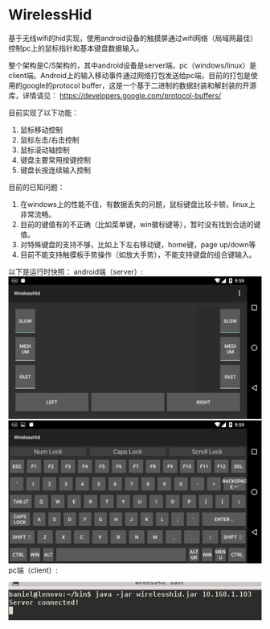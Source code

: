 # WirelessHid
基于无线wifi的hid实现，使用android设备的触摸屏通过wifi网络（局域网最佳）控制pc上的鼠标指针和基本键盘数据输入。

整个架构是C/S架构的，其中android设备是server端，pc（windows/linux）是client端。Android上的输入移动事件通过网络打包发送给pc端，目前的打包是使用的google的protocol buffer，这是一个基于二进制的数据封装和解封装的开源库，详情请见：
https://developers.google.com/protocol-buffers/

目前实现了以下功能：

  1. 鼠标移动控制
  2. 鼠标左击/右击控制
  3. 鼠标滚动轴控制
  4. 键盘主要常用按键控制
  4. 键盘长按连续输入控制
  
目前的已知问题：

  1. 在windows上的性能不佳，有数据丢失的问题，鼠标键盘比较卡顿，linux上非常流畅。
  2. 目前的键值有的不正确（比如菜单键，win徽标键等），暂时没有找到合适的键值。
  3. 对特殊键盘的支持不够，比如上下左右移动键，home键，page up/down等
  4. 目前不能支持触摸板手势操作（如放大手势），不能支持键盘的组合键输入。

以下是运行时快照：
android端（server）:
![screenshot 1](https://github.com/CreateChance/WirelessHid/blob/master/ScreenShot/Screenshot_1.png)
![screenshot 2](https://github.com/CreateChance/WirelessHid/blob/master/ScreenShot/Screenshot_2.png)
pc端（client）:

![screenshot 1](https://github.com/CreateChance/WirelessHid/blob/master/ScreenShot/Selection_015.png)
